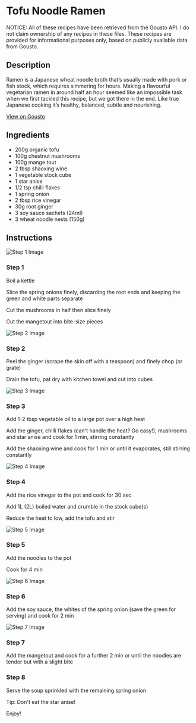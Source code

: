 # Tofu Noodle Ramen

NOTICE: All of these recipes have been retrieved from the Gousto API. I do not claim ownership of any recipes in these files. These recipes are provided for informational purposes only, based on publicly available data from Gousto.

## Description

Ramen is a Japanese wheat noodle broth that’s usually made with pork or fish stock, which requires simmering for hours. Making a flavourful vegetarian ramen in around half an hour seemed like an impossible task when we first tackled this recipe, but we got there in the end. Like true Japanese cooking it’s healthy, balanced, subtle and nourishing.

[View on Gousto](https://www.gousto.co.uk/recipes/cookbook/tofu-noodle-ramen)

## Ingredients

- 200g organic tofu 
- 100g chestnut mushrooms
- 100g mange tout
- 2 tbsp shaoxing wine 
- 1 vegetable stock cube
- 1 star anise
- 1/2 tsp chilli flakes
- 1 spring onion
- 2 tbsp rice vinegar
- 30g root ginger 
- 3 soy sauce sachets (24ml)
- 3 wheat noodle nests (150g)

## Instructions

![Step 1 Image](https://production-media.gousto.co.uk/cms/recipe-step-image/28.-28.-step1-x200.jpg)

### Step 1

Boil a kettle


Slice the spring onions finely, discarding the root ends and keeping the green and white parts separate


Cut the mushrooms in half then slice finely


Cut the mangetout into bite-size pieces

![Step 2 Image](https://production-media.gousto.co.uk/cms/recipe-step-image/28.-28.-step2-x200.jpg)

### Step 2

Peel the ginger (scrape the skin off with a teaspoon) and finely chop (or grate)


Drain the tofu, pat dry with kitchen towel and cut into cubes

![Step 3 Image](https://production-media.gousto.co.uk/cms/recipe-step-image/28.-28.-step3-x200.jpg)

### Step 3

Add 1-2 tbsp vegetable oil to a large pot over a high heat


Add the ginger, chilli flakes (can't handle the heat? Go easy!), mushrooms and star anise and cook for 1 min, stirring constantly


Add the shaoxing wine and cook for 1 min or until it evaporates, still stirring constantly

![Step 4 Image](https://production-media.gousto.co.uk/cms/recipe-step-image/28.-28.-step4-x200.jpg)

### Step 4

Add the rice vinegar to the pot and cook for 30 sec


Add 1L <span class="text-danger">(2L)</span> boiled water and crumble in the stock cube<span class="text-danger">(s)</span>


Reduce the heat to low, add the tofu and stir

![Step 5 Image](https://production-media.gousto.co.uk/cms/recipe-step-image/28.-28.-step5-x200.jpg)

### Step 5

Add the noodles to the pot


Cook for 4 min

![Step 6 Image](https://production-media.gousto.co.uk/cms/recipe-step-image/28.-28.-step6-x200.jpg)

### Step 6

Add the soy sauce, the whites of the spring onion (save the green for serving) and cook for 2 min

![Step 7 Image](https://production-media.gousto.co.uk/cms/recipe-step-image/28.-28.-step7-x200.jpg)

### Step 7

Add the mangetout and cook for a further 2 min or until the noodles are tender but with a slight bite

### Step 8

Serve the soup sprinkled with the remaining spring onion


Tip: Don't eat the star anise!


Enjoy!


